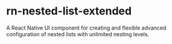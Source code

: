 # rn-nested-list-extended
A React Native UI component for creating and flexible advanced configuration of nested lists with unlimited nesting levels.
